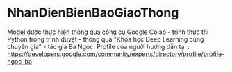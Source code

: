 # NhanDienBienBaoGiaoThong
Model được thực hiện thông qua công cụ Google Colab - trình thực thi Python trong trình duyệt - thông qua "Khóa học Deep Learning cùng chuyên gia" - tác giả Ba Ngoc. 
Profile của người hướng dẫn tại : https://developers.google.com/community/experts/directory/profile/profile-ngoc_ba
